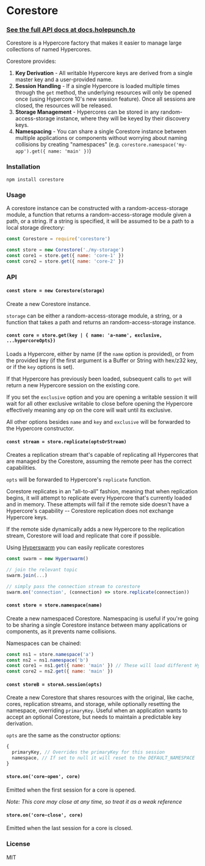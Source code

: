 # Corestore

### [See the full API docs at docs.holepunch.to](https://docs.holepunch.to/helpers/corestore)

Corestore is a Hypercore factory that makes it easier to manage large collections of named Hypercores.

Corestore provides:
1. __Key Derivation__ - All writable Hypercore keys are derived from a single master key and a user-provided name.
2. __Session Handling__ - If a single Hypercore is loaded multiple times through the `get` method, the underlying resources will only be opened once (using Hypercore 10's new session feature). Once all sessions are closed, the resources will be released.
3. __Storage Management__ - Hypercores can be stored in any random-access-storage instance, where they will be keyed by their discovery keys.
4. __Namespacing__ - You can share a single Corestore instance between multiple applications or components without worrying about naming collisions by creating "namespaces" (e.g. `corestore.namespace('my-app').get({ name: 'main' })`)

### Installation
`npm install corestore`

### Usage
A corestore instance can be constructed with a random-access-storage module, a function that returns a random-access-storage module given a path, or a string. If a string is specified, it will be assumed to be a path to a local storage directory:
```js
const Corestore = require('corestore')

const store = new Corestore('./my-storage')
const core1 = store.get({ name: 'core-1' })
const core2 = store.get({ name: 'core-2' })
```

### API
#### `const store = new Corestore(storage)`
Create a new Corestore instance.

`storage` can be either a random-access-storage module, a string, or a function that takes a path and returns an random-access-storage instance.

#### `const core = store.get(key | { name: 'a-name', exclusive, ...hypercoreOpts})`
Loads a Hypercore, either by name (if the `name` option is provided), or from the provided key (if the first argument is a Buffer or String with hex/z32 key, or if the `key` options is set).

If that Hypercore has previously been loaded, subsequent calls to `get` will return a new Hypercore session on the existing core.

If you set the `exclusive` option and you are opening a writable session it will wait for all other exclusive writable to close before
opening the Hypercore effectively meaning any op on the core will wait until its exclusive.

All other options besides `name` and `key` and `exclusive` will be forwarded to the Hypercore constructor.

#### `const stream = store.replicate(optsOrStream)`
Creates a replication stream that's capable of replicating all Hypercores that are managed by the Corestore, assuming the remote peer has the correct capabilities.

`opts` will be forwarded to Hypercore's `replicate` function.

Corestore replicates in an "all-to-all" fashion, meaning that when replication begins, it will attempt to replicate every Hypercore that's currently loaded and in memory. These attempts will fail if the remote side doesn't have a Hypercore's capability -- Corestore replication does not exchange Hypercore keys.

If the remote side dynamically adds a new Hypercore to the replication stream, Corestore will load and replicate that core if possible.

Using [Hyperswarm](https://github.com/holepunchto/hyperswarm) you can easily replicate corestores

``` js
const swarm = new Hyperswarm()

// join the relevant topic
swarm.join(...)

// simply pass the connection stream to corestore
swarm.on('connection', (connection) => store.replicate(connection))
```

#### `const store = store.namespace(name)`
Create a new namespaced Corestore. Namespacing is useful if you're going to be sharing a single Corestore instance between many applications or components, as it prevents name collisions.

Namespaces can be chained:
```js
const ns1 = store.namespace('a')
const ns2 = ns1.namespace('b')
const core1 = ns1.get({ name: 'main' }) // These will load different Hypercores
const core2 = ns2.get({ name: 'main' })
```

#### `const storeB = storeA.session(opts)`
Create a new Corestore that shares resources with the original, like cache, cores, replication streams, and storage, while optionally resetting the namespace, overriding `primaryKey`.
Useful when an application wants to accept an optional Corestore, but needs to maintain a predictable key derivation.

`opts` are the same as the constructor options: 

```js
{
  primaryKey, // Overrides the primaryKey for this session
  namespace, // If set to null it will reset to the DEFAULT_NAMESPACE
}
```

#### `store.on('core-open', core)`
Emitted when the first session for a core is opened.

*Note: This core may close at any time, so treat it as a weak reference*

#### `store.on('core-close', core)`
Emitted when the last session for a core is closed.

### License
MIT

